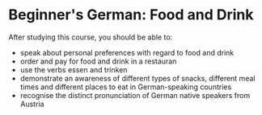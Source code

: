 <h1>Beginner's German: Food and Drink</h1>

After studying this course, you should be able to:

<ul>
<li>speak about personal preferences with regard to food and drink</li>
<li>order and pay for food and drink in a restauran</li>
<li>use the verbs essen and trinken</li>
<li>demonstrate an awareness of different types of snacks, different meal times and different places to eat in German-speaking countries</li>
<li>recognise the distinct pronunciation of German native speakers from Austria</li>
</ul>